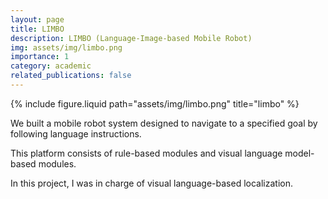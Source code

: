 ```yaml
---
layout: page
title: LIMBO
description: LIMBO (Language-Image-based Mobile Robot)
img: assets/img/limbo.png
importance: 1
category: academic
related_publications: false
---
```


<div class="row justify-content-sm-center">
  <div class="col-sm-8 mt-3 mt-md-0">
    {% include figure.liquid path="assets/img/limbo.png" title="limbo" %}
  </div>
</div>

We built a mobile robot system designed to navigate to a specified goal by following language instructions.

This platform consists of rule-based modules and visual language model-based modules.

In this project, I was in charge of visual language-based localization.